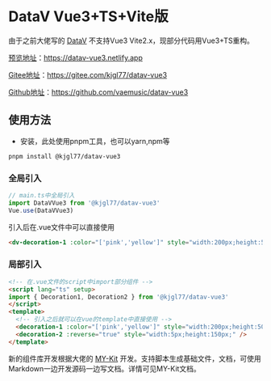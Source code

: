 # DataV Vue3+TS+Vite版

由于之前大佬写的 [DataV](http://datav.jiaminghi.com/) 不支持Vue3 Vite2.x，现部分代码用Vue3+TS重构。

[预览地址](https://datav-vue3.netlify.app)：https://datav-vue3.netlify.app

[Gitee地址](https://gitee.com/kjgl77/datav-vue3)：https://gitee.com/kjgl77/datav-vue3

[Github地址](https://github.com/vaemusic/datav-vue3)：https://github.com/vaemusic/datav-vue3

## 使用方法
- 安装，此处使用pnpm工具，也可以yarn,npm等
```shell
pnpm install @kjgl77/datav-vue3
```
### 全局引入

```js
// main.ts中全局引入
import DataVVue3 from '@kjgl77/datav-vue3'
Vue.use(DataVVue3)
```
引入后在.vue文件中可以直接使用
```html
<dv-decoration-1 :color="['pink','yellow']" style="width:200px;height:50px;" />
```

### 局部引入
```html
<!-- 在.vue文件的script中import部分组件 -->
<script lang="ts" setup>
import { Decoration1, Decoration2 } from '@kjgl77/datav-vue3'
</script>
<template>
  <!-- 引入之后就可以在vue的template中直接使用 -->
  <decoration-1 :color="['pink','yellow']" style="width:200px;height:50px;" />
  <decoration-2 :reverse="true" style="width:5px;height:150px;" />
</template>
```

新的组件库开发根据大佬的 [MY-Kit](https://github.com/jrainlau/MY-Kit) 开发。支持脚本生成基础文件，文档，可使用Markdown一边开发源码一边写文档。详情可见MY-Kit文档。
